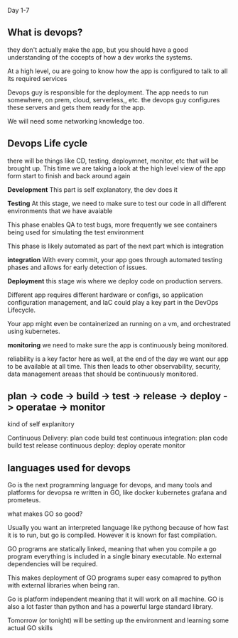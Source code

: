 Day 1-7

## What is devops?

they don't actually make the app, but you should have a good understanding of the cocepts of how a dev works the systems.

At a high level, ou are going to know how the app is configured to talk to all its required services

Devops guy is responsible for the deployment. The app needs to run somewhere, on prem, cloud, serverless,, etc. the devops guy configures these servers and gets them ready for the app.

We will need some networking knowledge too.

## Devops Life cycle

there will be things like CD, testing, deploymnet, monitor, etc that will be brought up. This time we are taking a look at the high level view of the app form start to finish and back around again

**Development**
This part is self explanatory, the dev does it

**Testing**
At this stage, we need to make sure to test our code in all different environments that we have avaiable

This phase enables QA to test bugs, more frequently we see containers being used for simulating the test environment

This phase is likely automated as part of the next part which is integration

**integration**
With every commit, your app goes through automated testing phases and allows for early detection of issues.

**Deployment**
this stage wis where we deploy code on production servers.

Different app requires different hardware or configs, so application configuration management, and IaC could play a key part in the DevOps Lifecycle.

Your app might even be containerized an running on a vm, and orchestrated using kubernetes.

**monitoring**
we need to make sure the app is continuously being monitored.

reliability is a key factor here as well, at the end of the day we want our app to be available at all time. This then leads to other observability, security, data management areaas that should be continuously monitored.

## plan -> code -> build -> test -> release -> deploy -> operatae -> monitor

kind of self explanitory

Continuous Delivery: plan code build test
continuous integration: plan code build test release
continuous deploy: deploy operate monitor

## languages used for devops

Go is the next programming language for devops, and many tools and platforms for devopsa re written in GO, like docker kubernetes grafana and prometeus.

what makes GO so good?

Usually you want an interpreted language like pythong because of how fast it is to run, but go is compiled. However it is known for fast compilation.

GO programs are statically linked, meaning that when you compile a go program everything is included in a single binary executable. No external dependencies will be required.

This makes deployment of GO programs super easy comapred to python with external libraries when being ran.

Go is platform independent meaning that it will work on all machine. GO is also a lot faster than python and has a powerful large standard library.

Tomorrow (or tonight) will be setting up the environment and learning some actual GO skills
